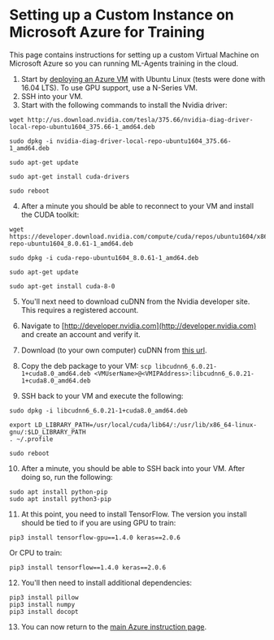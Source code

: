 # Setting up a Custom Instance on Microsoft Azure for Training

This page contains instructions for setting up a custom Virtual Machine on Microsoft Azure so you can running ML-Agents training in the cloud.

1.  Start by [deploying an Azure VM](https://docs.microsoft.com/azure/virtual-machines/linux/quick-create-portal) with Ubuntu Linux (tests were done with 16.04 LTS).  To use GPU support, use a N-Series VM.
2.  SSH into your VM.
3.  Start with the following commands to install the Nvidia driver:

```
wget http://us.download.nvidia.com/tesla/375.66/nvidia-diag-driver-local-repo-ubuntu1604_375.66-1_amd64.deb 

sudo dpkg -i nvidia-diag-driver-local-repo-ubuntu1604_375.66-1_amd64.deb 

sudo apt-get update 

sudo apt-get install cuda-drivers 

sudo reboot 
```

4.  After a minute you should be able to reconnect to your VM and install the CUDA toolkit:

```
wget https://developer.download.nvidia.com/compute/cuda/repos/ubuntu1604/x86_64/cuda-repo-ubuntu1604_8.0.61-1_amd64.deb 

sudo dpkg -i cuda-repo-ubuntu1604_8.0.61-1_amd64.deb 

sudo apt-get update 

sudo apt-get install cuda-8-0 
```

5.  You'll next need to download cuDNN from the Nvidia developer site.  This requires a registered account.

6.  Navigate to [http://developer.nvidia.com](http://developer.nvidia.com) and create an account and verify it.

7.  Download (to your own computer) cuDNN from [this url](https://developer.nvidia.com/compute/machine-learning/cudnn/secure/v6/prod/8.0_20170307/Ubuntu16_04_x64/libcudnn6_6.0.20-1+cuda8.0_amd64-deb).  

8.  Copy the deb package to your VM: ```scp libcudnn6_6.0.21-1+cuda8.0_amd64.deb <VMUserName>@<VMIPAddress>:libcudnn6_6.0.21-1+cuda8.0_amd64.deb ```

9.  SSH back to your VM and execute the following:

```
sudo dpkg -i libcudnn6_6.0.21-1+cuda8.0_amd64.deb 

export LD_LIBRARY_PATH=/usr/local/cuda/lib64/:/usr/lib/x86_64-linux-gnu/:$LD_LIBRARY_PATH 
. ~/.profile 

sudo reboot 
```

10.  After a minute, you should be able to SSH back into your VM.  After doing so, run the following:

```
sudo apt install python-pip 
sudo apt install python3-pip
```

11.  At this point, you need to install TensorFlow.  The version you install should be tied to if you are using GPU to train:

```
pip3 install tensorflow-gpu==1.4.0 keras==2.0.6 
```
Or CPU to train:
```
pip3 install tensorflow==1.4.0 keras==2.0.6 
```

12.  You'll then need to install additional dependencies:
```
pip3 install pillow 
pip3 install numpy 
pip3 install docopt 
```

13.  You can now return to the [main Azure instruction page](Training-on-Microsoft-Azure.md).